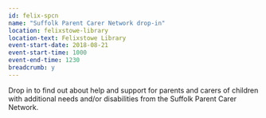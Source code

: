 ```yaml
---
id: felix-spcn
name: "Suffolk Parent Carer Network drop-in"
location: felixstowe-library
location-text: Felixstowe Library
event-start-date: 2018-08-21
event-start-time: 1000
event-end-time: 1230
breadcrumb: y
---
```


Drop in to find out about help and support for parents and carers of children with additional needs and/or disabilities from the Suffolk Parent Carer Network.
